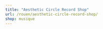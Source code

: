 ```yaml
---
title: "Aesthetic Circle Record Shop"
url: /rouen/aesthetic-circle-record-shop/
shop: musique
---
```

